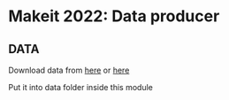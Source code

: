 # Makeit 2022: Data producer


## DATA
Download data from [here](https://www.kaggle.com/datasets/mkechinov/ecommerce-events-history-in-electronics-store) or [here](https://www.kaggle.com/datasets/mkechinov/ecommerce-behavior-data-from-multi-category-store?select=2019-Oct.csv) 

Put it into data folder inside this module
